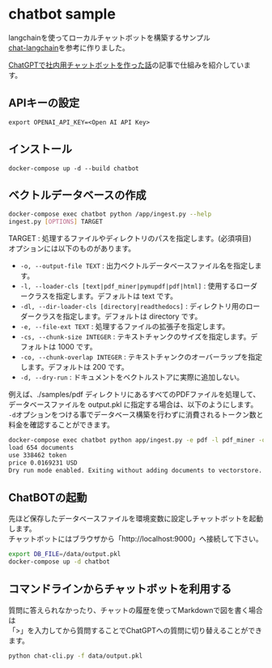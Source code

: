 # chatbot sample

langchainを使ってローカルチャットボットを構築するサンプル  
[chat-langchain](https://github.com/hwchase17/chat-langchain)を参考に作りました。

[ChatGPTで社内用チャットボットを作った話](https://zenn.dev/tatsui/articles/langchain-chatbot)の記事で仕組みを紹介しています。

## APIキーの設定
```
export OPENAI_API_KEY=<Open AI API Key>
```

## インストール
```
docker-compose up -d --build chatbot
```

## ベクトルデータベースの作成
```bash
docker-compose exec chatbot python /app/ingest.py --help
ingest.py [OPTIONS] TARGET
```
TARGET : 処理するファイルやディレクトリのパスを指定します。(必須項目)  
オプションには以下のものがあります。

* `-o, --output-file TEXT` : 出力ベクトルデータベースファイル名を指定します。
* `-l, --loader-cls [text|pdf_miner|pymupdf|pdf|html]` : 使用するローダークラスを指定します。デフォルトは text です。
* `-dl, --dir-loader-cls [directory|readthedocs]` : ディレクトリ用のローダークラスを指定します。デフォルトは directory です。
* `-e, --file-ext TEXT` : 処理するファイルの拡張子を指定します。
* `-cs, --chunk-size INTEGER` : テキストチャンクのサイズを指定します。デフォルトは 1000 です。
* `-co, --chunk-overlap INTEGER` : テキストチャンクのオーバーラップを指定します。デフォルトは 200 です。
* `-d, --dry-run` : ドキュメントをベクトルストアに実際に追加しない。

例えば、./samples/pdf ディレクトリにあるすべてのPDFファイルを処理して、データベースファイルを output.pkl に指定する場合は、以下のようにします。  
`-d`オプションをつける事でデータベース構築を行わずに消費されるトークン数と料金を確認することができます。

```bash
docker-compose exec chatbot python app/ingest.py -e pdf -l pdf_miner -o /data/output.pkl -d /samples/pdf
load 654 documents
use 338462 token
price 0.0169231 USD
Dry run mode enabled. Exiting without adding documents to vectorstore.
```

## ChatBOTの起動
先ほど保存したデータベースファイルを環境変数に設定しチャットボットを起動します。  
チャットボットにはブラウザから「http://localhost:9000」へ接続して下さい。
```bash
export DB_FILE=/data/output.pkl
docker-compose up -d chatbot
```

## コマンドラインからチャットボットを利用する
質問に答えられなかったり、チャットの履歴を使ってMarkdownで図を書く場合は  
「>」を入力してから質問することでChatGPTへの質問に切り替えることができます。
```bash
python chat-cli.py -f data/output.pkl
```
